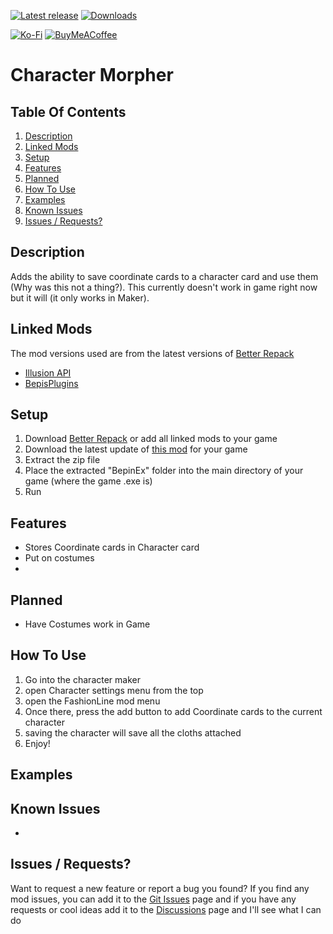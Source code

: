 [![Latest release](https://img.shields.io/github/release/Prolo1/Character-Morpher.svg?style=flat)](https://github.com/Prolo1/Character-Morpher/releases/latest)
[![Downloads](https://img.shields.io/github/downloads/Prolo1/Character-Morpher/total.svg?style=flat)](https://github.com/Prolo1/Character-Morpher/releases)

[![Ko-Fi](https://img.shields.io/badge/Ko--fi-F16061?style=for-the-badge&logo=ko-fi&logoColor=white)](https://ko-fi.com/prolo)
[![BuyMeACoffee](https://img.shields.io/badge/Buy%20Me%20a%20Coffee-ffdd00?style=for-the-badge&logo=buy-me-a-coffee&logoColor=black)](https://www.buymeacoffee.com/prolo)

# Character Morpher

## Table Of Contents

1. [Description](#description)
2. [Linked Mods](#linked-mods)
3. [Setup](#setup)
4. [Features](#features)
5. [Planned](#planned)
6. [How To Use](#how-to-use)
7. [Examples](#examples)
8. [Known Issues](#known-issues)
69. [Issues / Requests?](#issues)

## Description

Adds the ability to save coordinate cards to a character card and use them (Why was this not a thing?). This currently doesn't work in game right now but it will (it only works in Maker).  

## Linked Mods

The mod versions used are from the latest versions of [Better Repack](https://dl.betterrepack.com/public/)

* [Illusion API](https://github.com/IllusionMods/IllusionModdingAPI)
* [BepisPlugins](https://github.com/IllusionMods/BepisPlugins)

## Setup

1. Download [Better Repack](https://dl.betterrepack.com/public/) or add all linked mods to your game
2. Download the latest update of [this mod](https://github.com/Prolo1/) for your game
3. Extract the zip file
4. Place the extracted "BepinEx" folder into the main directory of your game (where the game .exe is)
5. Run

## Features

* Stores Coordinate cards in Character card
* Put on costumes
* 

## Planned

* Have Costumes work in Game

## How To Use

1. Go into the character maker
2. open Character settings menu from the top
3. open the FashionLine mod menu
4. Once there, press the add button to add Coordinate cards to the current character
5. saving the character will save all the cloths attached
69. Enjoy!

## Examples

## Known Issues

*

## Issues / Requests? <a name="issues"></a>

Want to request a new feature or report a bug you found? If you find any mod issues, you can add it to the [Git Issues](https://github.com/Prolo1/Character-Morpher/issues) page and if you have any requests or cool ideas add it to the [Discussions](https://github.com/Prolo1/Character-Morpher/discussions) page and I'll see what I can do  
